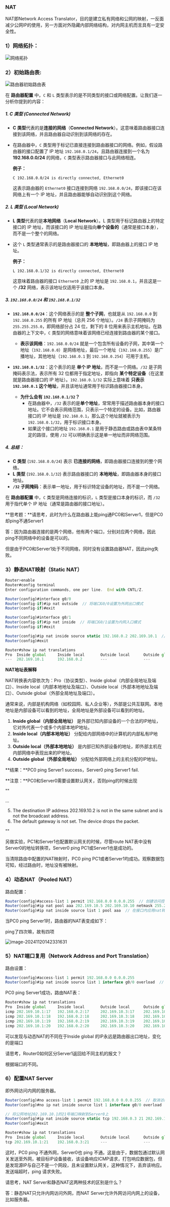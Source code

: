 ### NAT

NAT即Network Access Translator，目的是建立私有网络和公网的映射，一反面减少公网IP的使用，另一方面对外隐藏内部网络结构，对内网主机而言具有一定安全性。

### 1）网络拓扑：

![网络拓扑](./imgs/toupu.png)

### 2）初始路由表:

![路由器初始路由表](./imgs/image-20241120105441107.png)

在 **路由器配置** 中，`C` 和 `L` 类型表示的是不同类型的接口或网络配置。让我们逐一分析你提到的内容：

##### 1. **C 类型 (Connected Network)**
- **C 类型**代表的是**连接的网络**（**Connected Network**）。这意味着路由器接口连接到该网络，并且路由器自动识别到该网络的存在。
- 在路由器中，`C` 类型用于标记已直接连接到路由器接口的网络。例如，假设路由器的接口配置了 IP 地址 `192.168.0.1/24`，且路由器连接到一个名为 **192.168.0.0/24** 的网络，`C` 类型表示路由器接口与此网络相连。

  **例子：**
  ```
  C 192.168.0.0/24 is directly connected, Ethernet0
  ```
  这表示路由器的 `Ethernet0` 接口连接到网络 `192.168.0.0/24`，即该接口在该网络上有一个 IP 地址，并且路由器能够自动识别到这个网络。

##### 2. **L 类型 (Local Network)**
- **L 类型**代表的是**本地网络**（**Local Network**）。L 类型用于标记路由器上的特定接口的 IP 地址，而该接口的 IP 地址是指向**单个设备的**（通常是接口本身），而不是一个整个的网络。 
- 这个 `L` 类型通常表示的是路由器接口的 **本地地址**，即路由器上的接口 IP 地址。

  **例子：**
  ```
  L 192.168.0.1/32 is directly connected, Ethernet0
  ```
  这意味着路由器的接口 `Ethernet0` 上的 IP 地址是 `192.168.0.1`，并且这是一个 **/32** 网络，表示该地址仅适用于该接口本身。

##### 3. **`192.168.0.0/24` 和 `192.168.0.1/32`**
- **`192.168.0.0/24`**：这个网络表示的是 **整个子网**，也就是从 `192.168.0.0` 到 `192.168.0.255` 的所有 IP 地址（总共 256 个地址）。`/24` 表示子网掩码为 `255.255.255.0`，即网络部分占 24 位，剩下的 8 位用来表示主机地址。在路由器的上下文中，`C` 类型的网络意味着该网络已经连接到路由器的某个接口。
  
  - **表示该网络**：`192.168.0.0/24` 就是一个包含所有设备的子网，其中第一个地址（`192.168.0.0`）是网络地址，最后一个地址（`192.168.0.255`）是广播地址，其他地址（`192.168.0.1` 到 `192.168.0.254`）可用于主机。

- **`192.168.0.1/32`**：这个表示的是 **单个 IP 地址**，而不是一个网络。`/32` 是子网掩码表示法，表示所有 32 位都用于指定地址，即指向 **某个特定设备**（在这里就是路由器接口的 IP 地址）。`192.168.0.1/32` 实际上意味着 **只表示 `192.168.0.1` 这个地址**，并且该地址通常用于标识路由器接口本身。

  - **为什么会有 `192.168.0.1/32`？**
    - 在路由器中，`/32` 表示的是**单个地址**，常常用于描述路由器本身的接口地址。它不会表示网络范围，只表示一个特定的设备。比如，路由器接口的 IP 地址是 `192.168.0.1`，那么这个地址就被表示为 `192.168.0.1/32`，用于标识接口本身。
    - 如果这个接口的地址 `192.168.0.1` 是用于静态路由或路由表中某条特定的路径，使用 `/32` 可以明确表示这是单一地址而非网络范围。

##### 4. **总结：**
- **C 类型** (`192.168.0.0/24`) 表示 **已连接的网络**，即路由器接口连接到的整个网络。
- **L 类型** (`192.168.0.1/32`) 表示路由器接口的 **本地地址**，即路由器本身的接口地址。
- **`/32` 子网掩码**：表示单一地址，用于标识特定设备的地址，而不是一个网络。

在 **路由器配置** 中，`C` 类型是网络连接的标识，`L` 类型是接口本身的标识，而 `/32` 用于指代单个 IP 地址（通常是路由器的接口地址）。



**思考题：**请思考，此时为什么在路由器上能ping通PC0和Server1，但是PC0却ping不通Server1

答：因为路由器连接的是两个网络，他有两个端口，分别对应两个网络，因此ping不同网络中的设备是可以的。

但是由于PC0和Server1处于不同网络，同时没有设置路由器NAT，因此ping失败。

### 3）静态NAT映射（Static NAT）

```javascript
Router>enable
Router#config terminal
Enter configuration commands, one per line.  End with CNTL/Z.

Router(config)#interface g0/0
Router(config-if)#ip nat outside  // 将端口G0/0设置为外网出口模式
Router(config-if)#exit

Router(config)#interface g0/1
Router(config-if)#ip nat inside  // 将端口G0/1设置为内网入口模式
Router(config-if)#exit

Router(config)#ip nat inside source static 192.168.0.2 202.169.10.1  // 配置静态NAT
Router(config)#exit

Router#show ip nat translations
Pro  Inside global     Inside local       Outside local      Outside global
---  202.169.10.1      192.168.0.2        ---                ---
```

**NAT地址表解释**

NAT转换表内容依次为：Pro（协议类型）、Inside global（内部全局地址及端口）、Inside local（内部本地地址及端口）、Outside local（外部本地地址及端口）、Outside global（外部全局地址及端口）。

通常来说，内部是机构网络（如校园网、私人企业等），外部是公共互联网。本地地址是内部设备可以看到的地址，全局地址是外部设备可以看到的地址。

1. **Inside global（内部全局地址）** 是外部已知内部设备的一个合法的IP地址，它对外代表一个或多个内部本地IP地址。
2. **Inside local（内部本地地址）** 分配给内部网络中的计算机的内部私有IP地址。
3. **Outside local（外部本地地址）** 是内部已知外部设备的地址，即外部主机在内部网络中表现出来的IP地址。
4. **Outside global（外部全局地址）** 分配给外部网络上的主机分配的IP地址。

**结果：**PC0 ping Server1 success，Server0 ping Server1 fail. 

**注意：**PC0和Server0需要设置默认网关，否则ping的时候出现

""

   ...

5. The destination IP address 202.169.10.2 is not in the same subnet and is not the broadcast address.
6. The default gateway is not set. The device drops the packet.

""

另做实验，PC1和Server1也配置默认网关的时候，尽管route NAT表中没有Server0的地址转换项，Server0 ping PC1或Server1也是成功的。

当清除路由中配置的NAT映射时，PC0 ping PC1或者Server1均成功。观察数据包可知，经过路由时，地址没有被映射。

### 4）动态NAT（Pooled NAT）

路由配置：

```javascript
Router(config)#access-list 1 permit 192.168.0.0 0.0.0.255  // 创建访问控制列表1，允许来自192.168.0.0网段的数据访问
Router(config)#ip nat pool aaa 202.169.10.5 202.169.10.10 netmask 255.255.255.0  // 配置nat地址池为202.169.10.5 到202.169.10.10
Router(config)#ip nat inside source list 1 pool aaa  // 在接口内应用nat转换
```

当PC0 ping Server1时，路由器的NAT表变成如下：

ping了四次嘛，故有四项

![image-20241120142331631](./imgs/image-20241120142331631.png)

### 5）NAT端口复用（Network Address and Port Translation）

路由设置：

```javascript
Router(config)#access-list 1 permit 192.168.0.0 0.0.0.255
Router(config)#ip nat inside source list 1 interface g0/0 overload  // 将access-list 1映射到公网地址g0/0网卡上
```

PC0 ping Server1成功，路由NAT表：

```javascript
Router#show ip nat translations
Pro  Inside global     Inside local       Outside local      Outside global
icmp 202.169.10.1:17   192.168.0.2:17     202.169.10.3:17    202.169.10.3:17
icmp 202.169.10.1:18   192.168.0.2:18     202.169.10.3:18    202.169.10.3:18
icmp 202.169.10.1:19   192.168.0.2:19     202.169.10.3:19    202.169.10.3:19
icmp 202.169.10.1:20   192.168.0.2:20     202.169.10.3:20    202.169.10.3:20
```

可以发现与动态NAT的不同在于Inside global 的IP永远是路由器出口地址，变化的是端口

请思考，Router0如何区分Server1返回给不同主机的报文？

根据端口的不同。

### 6）配置NAT Server

即外网访问内网的服务器。

```javascript
Router(config)#no access-list 1 permit 192.168.0.0 0.0.0.255  // 取消访问控制列表1
Router(config)#no ip nat inside source list 1 interface g0/0 overload  // 取消access-list 1的映射

// 将公网地址202.169.10.1的21号端口映射到Server0上
Router(config)#ip nat inside source static tcp 192.168.0.3 21 202.169.10.1 21
Router(config)#exit

Router#show ip nat translations
Pro  Inside global     Inside local       Outside local      Outside global
tcp 202.169.10.1:21    192.168.0.3:21     ---                ---
```

这时，PC0 ping 不通外网，Server0也 ping 不通。这是由于，数据包通过默认网关发送至外网，被目标IP设备接收，该设备响应ICMP请求，打包响应数据包，但是发现源IP与自己不是一个网段，且未设置默认网关，这种情况下，丢弃该响应。发送端超时，ping 请求失败。

请思考，NAT Server和静态NAT这两种技术的区别是什么？

答：静态NAT只允许内网访问外网，而NAT Server允许外网访问内网上的设备，比如服务器。

